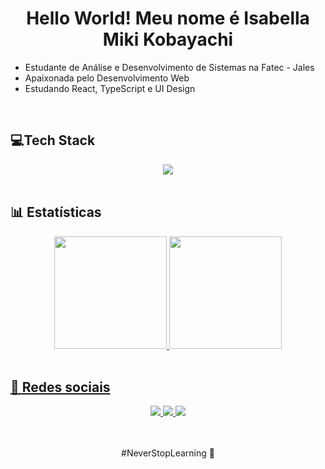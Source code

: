 <h1 align="center">Hello World! Meu nome é Isabella Miki Kobayachi</h1>
	<ul>
		<li>
			Estudante de Análise e Desenvolvimento de Sistemas na Fatec - Jales
		</li>
		<li>
			Apaixonada pelo Desenvolvimento Web
		</li>
		<li>
			Estudando React, TypeScript e UI Design
		</li>
	</ul>

<br>

<h2>💻Tech Stack</h2> 
<div align="center">
<img src="https://skillicons.dev/icons?i=js,ts,react,html,css,sass,bootstrap" /> 
</div>

<br>
<h2>📊 Estatísticas </h2>
<div align="center">
  <a href="https://github.com/neofrosch">
  <img height="180em" src="https://github-readme-stats.vercel.app/api?username=neofrosch&show_icons=true&theme=dracula&include_all_commits=true&count_private=true"/>
  <img height="180em" src="https://github-readme-stats.vercel.app/api/top-langs/?username=neofrosch&layout=compact&langs_count=7&theme=dracula"/>
</div>
<br>

<h2>📱 Redes sociais</h2>
<div align="center">
<a href="https://www.linkedin.com/in/isabella-miki-kobayachi-a34431247/"> 
	<img src="https://img.shields.io/badge/LinkedIn-0077B5?style=for-the-badge&logo=linkedin&logoColor=white" />
<a href="mailto:isabellamiki2004@gmail.com"> 
	<img src="https://img.shields.io/badge/Gmail-D14836?style=for-the-badge&logo=gmail&logoColor=white" />
 <a/>
 <a href="https://www.instagram.com/isa_miki1/"> 
	<img src="https://img.shields.io/badge/Instagram-E4405F?style=for-the-badge&logo=instagram&logoColor=white" />
 <a/><br><br><br>


<span align="center"> #NeverStopLearning 🚀</span>

	 
	 
</div>
